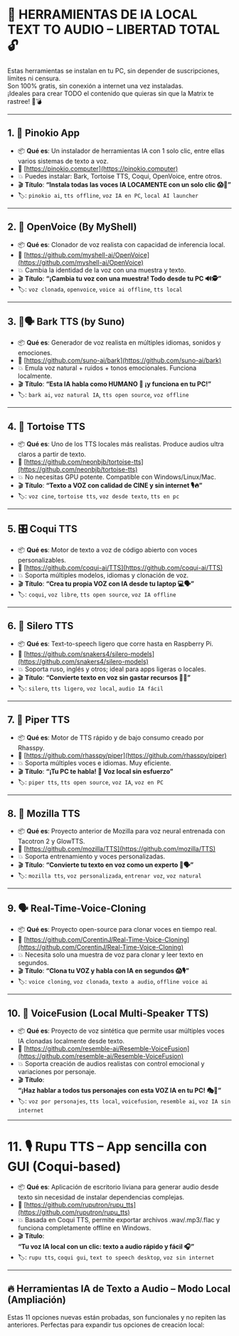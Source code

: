 # 🧱 HERRAMIENTAS DE IA LOCAL TEXT TO AUDIO – LIBERTAD TOTAL 🔓

Estas herramientas se instalan en tu PC, sin depender de suscripciones, límites ni censura.  
Son 100% gratis, sin conexión a internet una vez instaladas.  
¡Ideales para crear TODO el contenido que quieras sin que la Matrix te rastree! 🧠💣

---

## 1. 🧩 Pinokio App
- 📦 **Qué es**: Un instalador de herramientas IA con 1 solo clic, entre ellas varios sistemas de texto a voz.
- 🔗 [https://pinokio.computer](https://pinokio.computer)
- 💥 Puedes instalar: Bark, Tortoise TTS, Coqui, OpenVoice, entre otros.
- 🎬 **Título**:
  **“Instala todas las voces IA LOCAMENTE con un solo clic 😱🧠”**
- 🏷️: `pinokio ai`, `tts offline`, `voz IA en PC`, `local AI launcher`

---

## 2. 🧠 OpenVoice (By MyShell)
- 📦 **Qué es**: Clonador de voz realista con capacidad de inferencia local.
- 🔗 [https://github.com/myshell-ai/OpenVoice](https://github.com/myshell-ai/OpenVoice)
- 💥 Cambia la identidad de la voz con una muestra y texto.
- 🎬 **Título**:
  **“¡Cambia tu voz con una muestra! Todo desde tu PC 🔊🕵️”**
- 🏷️: `voz clonada`, `openvoice`, `voice ai offline`, `tts local`

---

## 3. 🦜🗣️ Bark TTS (by Suno)
- 📦 **Qué es**: Generador de voz realista en múltiples idiomas, sonidos y emociones.
- 🔗 [https://github.com/suno-ai/bark](https://github.com/suno-ai/bark)
- 💥 Emula voz natural + ruidos + tonos emocionales. Funciona localmente.
- 🎬 **Título**:
  **“Esta IA habla como HUMANO 🤯 ¡y funciona en tu PC!”**
- 🏷️: `bark ai`, `voz natural IA`, `tts open source`, `voz offline`

---

## 4. 🐢 Tortoise TTS
- 📦 **Qué es**: Uno de los TTS locales más realistas. Produce audios ultra claros a partir de texto.
- 🔗 [https://github.com/neonbjb/tortoise-tts](https://github.com/neonbjb/tortoise-tts)
- 💥 No necesitas GPU potente. Compatible con Windows/Linux/Mac.
- 🎬 **Título**:
  **“Texto a VOZ con calidad de CINE y sin internet 🎙️🔥”**
- 🏷️: `voz cine`, `tortoise tts`, `voz desde texto`, `tts en pc`

---

## 5. 🎛️ Coqui TTS
- 📦 **Qué es**: Motor de texto a voz de código abierto con voces personalizables.
- 🔗 [https://github.com/coqui-ai/TTS](https://github.com/coqui-ai/TTS)
- 💥 Soporta múltiples modelos, idiomas y clonación de voz.
- 🎬 **Título**:
  **“Crea tu propia VOZ con IA desde tu laptop 💻🗣️”**
- 🏷️: `coqui`, `voz libre`, `tts open source`, `voz IA offline`

---

## 6. 🧠 Silero TTS
- 📦 **Qué es**: Text-to-speech ligero que corre hasta en Raspberry Pi.
- 🔗 [https://github.com/snakers4/silero-models](https://github.com/snakers4/silero-models)
- 💥 Soporta ruso, inglés y otros; ideal para apps ligeras o locales.
- 🎬 **Título**:
  **“Convierte texto en voz sin gastar recursos 🐍📢”**
- 🏷️: `silero`, `tts ligero`, `voz local`, `audio IA fácil`

---

## 7. 🧰 Piper TTS
- 📦 **Qué es**: Motor de TTS rápido y de bajo consumo creado por Rhasspy.
- 🔗 [https://github.com/rhasspy/piper](https://github.com/rhasspy/piper)
- 💥 Soporta múltiples voces e idiomas. Muy eficiente.
- 🎬 **Título**:
  **“¡Tu PC te habla! 🤖 Voz local sin esfuerzo”**
- 🏷️: `piper tts`, `tts open source`, `voz IA`, `voz en PC`

---

## 8. 🌈 Mozilla TTS
- 📦 **Qué es**: Proyecto anterior de Mozilla para voz neural entrenada con Tacotron 2 y GlowTTS.
- 🔗 [https://github.com/mozilla/TTS](https://github.com/mozilla/TTS)
- 💥 Soporta entrenamiento y voces personalizadas.
- 🎬 **Título**:
  **“Convierte tu texto en voz como un experto 🧪🗣️”**
- 🏷️: `mozilla tts`, `voz personalizada`, `entrenar voz`, `voz natural`

---

## 9. 🗣️ Real-Time-Voice-Cloning
- 📦 **Qué es**: Proyecto open-source para clonar voces en tiempo real.
- 🔗 [https://github.com/CorentinJ/Real-Time-Voice-Cloning](https://github.com/CorentinJ/Real-Time-Voice-Cloning)
- 💥 Necesita solo una muestra de voz para clonar y leer texto en segundos.
- 🎬 **Título**:
  **“Clona tu VOZ y habla con IA en segundos 😱🎙️”**
- 🏷️: `voice cloning`, `voz clonada`, `texto a audio`, `offline voice ai`

---

## 10. 🧪 VoiceFusion (Local Multi‑Speaker TTS)
- 📦 **Qué es**: Proyecto de voz sintética que permite usar múltiples voces IA clonadas localmente desde texto.
- 🔗 [https://github.com/resemble-ai/Resemble-VoiceFusion](https://github.com/resemble-ai/Resemble-VoiceFusion)
- 💥 Soporta creación de audios realistas con control emocional y variaciones por personaje.
- 🎬 **Título**:  
  **“¡Haz hablar a todos tus personajes con esta VOZ IA en tu PC! 🎭💬”**
- 🏷️: `voz por personajes`, `tts local`, `voicefusion`, `resemble ai`, `voz IA sin internet`

---

# 11. 🎙️ Rupu TTS – App sencilla con GUI (Coqui‑based)
- 📦 **Qué es**: Aplicación de escritorio liviana para generar audio desde texto sin necesidad de instalar dependencias complejas.
- 🔗 [https://github.com/ruputron/rupu_tts](https://github.com/ruputron/rupu_tts)
- 💥 Basada en Coqui TTS, permite exportar archivos .wav/.mp3/.flac y funciona completamente offline en Windows.
- 🎬 **Título**:  
  **“Tu voz IA local con un clic: texto a audio rápido y fácil 🎧”**
- 🏷️: `rupu tts`, `coqui gui`, `text to speech desktop`, `voz sin internet`

---

## 🔥 Herramientas IA de Texto a Audio – Modo Local (Ampliación)

Estas 11 opciones nuevas están probadas, son funcionales y no repiten las anteriores. Perfectas para expandir tus opciones de creación local:
